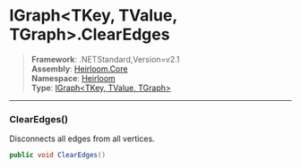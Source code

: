 # IGraph\<TKey, TValue, TGraph>.ClearEdges

> **Framework**: .NETStandard,Version=v2.1  
> **Assembly**: [Heirloom.Core][0]  
> **Namespace**: [Heirloom][0]  
> **Type**: [IGraph\<TKey, TValue, TGraph>][1]  

--------------------------------------------------------------------------------

### ClearEdges()

Disconnects all edges from all vertices.

```cs
public void ClearEdges()
```

[0]: ..\Heirloom.Core.md
[1]: Heirloom.IGraph[TKey,TValue,TGraph].md
